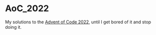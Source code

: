 # AoC_2022

My solutions to the [Advent of Code 2022](https://adventofcode.com/2022/), until I get bored of it and stop doing it.
